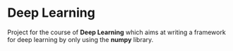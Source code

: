 # Deep Learning
 
Project for the course of **Deep Learning** which aims at writing a framework for deep learning by only using the **numpy** library.
